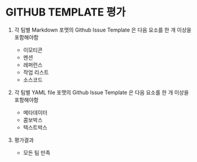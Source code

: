 # GITHUB TEMPLATE 평가

1. 각 팀별 Markdown 포맷의 Github Issue Template 은 다음 요소를 한 개 이상을 포함해야함
    - 이모티콘
    - 멘션
    - 레퍼런스
    - 작업 리스트
    - 소스코드

2.  각 팀별 YAML file 포맷의 Github Issue Template 은 다음 요소를 한 개 이상을 포함해야함
    - 메타데이터
    - 콤보박스
    - 텍스트박스


3. 평가결과
    - 모든 팀 만족